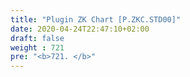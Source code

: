 ```yaml
---
title: "Plugin ZK Chart [P.ZKC.STD00]"
date: 2020-04-24T22:47:10+02:00
draft: false
weight : 721
pre: "<b>721. </b>"
---
```

